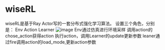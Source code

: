 # wiseRL
wiseRL是基于Ray Actor写的一套分布式强化学习算法。
设置三个角色，分别是：
Env
Action
Learner
![image](https://user-images.githubusercontent.com/120070404/224656698-3ca6f4dc-53c6-452d-9035-560da132a8e1.png)
Env通过仿真进行环境采样
调用action的chose_action获得action
执行action，调用Learner的update更新参数
leaner通过fire调用action的load_mode,更新action参数



